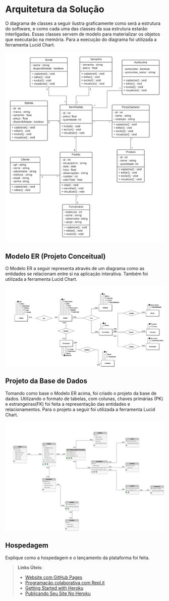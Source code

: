 # Arquitetura da Solução

<p align="justify">
 
O diagrama de classes a seguir ilustra graficamente como será a estrutura do software, e como cada uma das classes da sua estrutura estarão interligadas. Essas classes servem de modelo para materializar os objetos que executarão na memória. Para a execução do diagrama foi utilizada a ferramenta Lucid Chart.
 
![Diagrama de Classes](img/diagramaclasses_v3.png)
 
## Modelo ER (Projeto Conceitual)

O Modelo ER a seguir representa através de um diagrama como as entidades se relacionam entre si na aplicação interativa. Também foi utilizada a ferramenta Lucid Chart.

![Diagrama Conceitual](img/conceitual_v4.png)
 

## Projeto da Base de Dados

Tomando como base o Modelo ER acima, foi criado o projeto da base de dados. Utilizando o formato de tabelas, com colunas, chaves primárias (PK) e estrangeiras(FK) foi feita a representação das entidades e relacionamentos. Para o projeto a seguir foi utilizada a ferramenta Lucid Chart.

![Diagrama Lógico](img/logico_v4.jpeg)

## Hospedagem

Explique como a hospedagem e o lançamento da plataforma foi feita.

> **Links Úteis**:
>
> - [Website com GitHub Pages](https://pages.github.com/)
> - [Programação colaborativa com Repl.it](https://repl.it/)
> - [Getting Started with Heroku](https://devcenter.heroku.com/start)
> - [Publicando Seu Site No Heroku](http://pythonclub.com.br/publicando-seu-hello-world-no-heroku.html)

